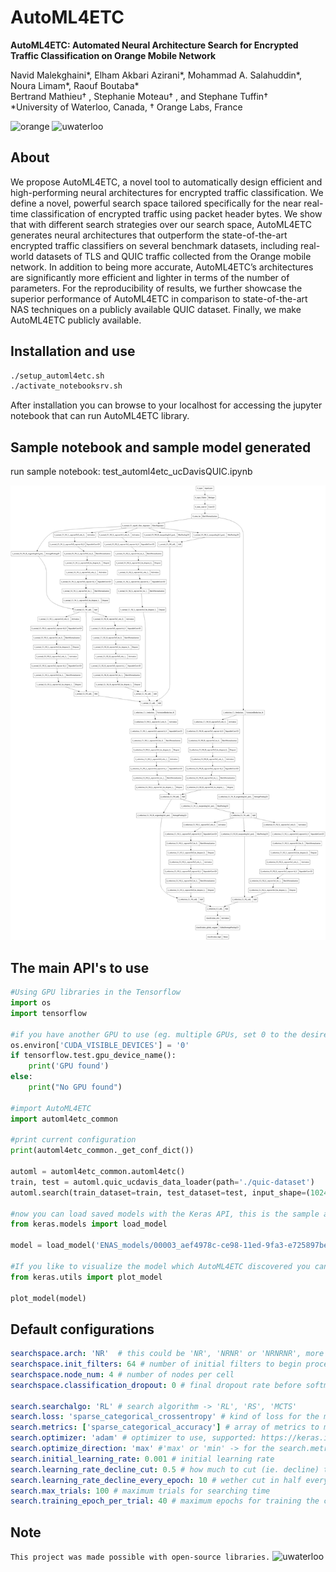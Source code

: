 # AutoML4ETC
**AutoML4ETC: Automated Neural Architecture Search for Encrypted Traffic Classification on Orange Mobile Network**

Navid Malekghaini*, Elham Akbari Azirani*, Mohammad A. Salahuddin*, Noura Limam*, Raouf Boutaba*\
Bertrand Mathieu† , Stephanie Moteau† , and Stephane Tuffin†\
*University of Waterloo, Canada, † Orange Labs, France

<img alt="orange" src="https://upload.wikimedia.org/wikipedia/commons/thumb/c/c8/Orange_logo.svg/766px-Orange_logo.svg.png" width="80" /> <img src="https://dataverse.scholarsportal.info/logos/41143/Waterloo.png" width="240" alt="uwaterloo"/>


## About
We propose AutoML4ETC, a novel tool to automatically design efficient and high-performing neural architectures for encrypted traffic classification. We define a novel, powerful search space tailored specifically for the near real-time classification of encrypted traffic using packet header bytes. We show that with different search strategies over our search space, AutoML4ETC generates neural architectures that outperform the state-of-the-art encrypted traffic classifiers on several benchmark datasets, including real-world datasets of TLS and QUIC traffic collected from the Orange mobile network. In addition to being more accurate, AutoML4ETC’s architectures are significantly more efficient and lighter in terms of the number of parameters. For the reproducibility of results, we further showcase the superior performance of AutoML4ETC in comparison to state-of-the-art NAS techniques on a publicly available QUIC dataset. Finally, we make AutoML4ETC publicly available.

## Installation and use


```bash
./setup_automl4etc.sh
./activate_notebooksrv.sh
```

After installation you can browse to your localhost for accessing the jupyter notebook that can run AutoML4ETC library.


## Sample notebook and sample model generated

run sample notebook: test_automl4etc_ucDavisQUIC.ipynb

![(sample model picture should be here)](https://github.com/OrangeUW/AutoML4ETC/blob/main/Discovered_model.png?raw=true)

## The main API's to use
```python
#Using GPU libraries in the Tensorflow
import os 
import tensorflow

#if you have another GPU to use (eg. multiple GPUs, set 0 to the desired GPU number)
os.environ['CUDA_VISIBLE_DEVICES'] = '0'
if tensorflow.test.gpu_device_name():
    print('GPU found')
else:
    print("No GPU found")

#import AutoML4ETC
import automl4etc_common

#print current configuration
print(automl4etc_common._get_conf_dict())

automl = automl4etc_common.automl4etc()
train, test = automl.quic_ucdavis_data_loader(path='./quic-dataset')
automl.search(train_dataset=train, test_dataset=test, input_shape=(1024, 3), classes=5) #train_dataset and test_dataset inputs are A generator or keras.utils.Sequence and classes is the number of classes in the output

#now you can load saved models with the Keras API, this is the sample address in the sample notebook used
from keras.models import load_model

model = load_model('ENAS_models/00003_aef4978c-ce98-11ed-9fa3-e725897beba4') #replace with 'ENAS_models/path_to_model'

#If you like to visualize the model which AutoML4ETC discovered you can use Keras API
from keras.utils import plot_model

plot_model(model)

```

## Default configurations

```yaml
searchspace.arch: 'NR'  # this could be 'NR', 'NRNR' or 'NRNRNR', more 'N'ormal cells or 'R'eduction cells is not recommended
searchspace.init_filters: 64 # number of initial filters to begin process
searchspace.node_num: 4 # number of nodes per cell
searchspace.classification_dropout: 0 # final dropout rate before softmax layer

search.searchalgo: 'RL' # search algorithm -> 'RL', 'RS', 'MCTS'
search.loss: 'sparse_categorical_crossentropy' # kind of loss for the model evaluation, supported: https://keras.io/api/losses/
search.metrics: ['sparse_categorical_accuracy'] # array of metrics to monitor, supported: https://keras.io/api/metrics/
search.optimizer: 'adam' # optimizer to use, supported: https://keras.io/api/optimizers/
search.optimize_direction: 'max' #'max' or 'min' -> for the search.metric chosen
search.initial_learning_rate: 0.001 # initial learning rate
search.learning_rate_decline_cut: 0.5 # how much to cut (ie. decline) the learning rate every 10 (default) epochs
search.learning_rate_decline_every_epoch: 10 # wether cut in half every 10 (default) epochs or not
search.max_trials: 100 # maximum trials for searching time
search.training_epoch_per_trial: 40 # maximum epochs for training the child model per trial
```

## Note

`This project was made possible with open-source libraries.`
<img src="https://upload.wikimedia.org/wikipedia/commons/4/42/Opensource.svg" width="240" alt="uwaterloo"/>


